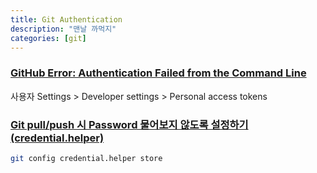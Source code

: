 ```yaml
---
title: Git Authentication
description: "맨날 까먹지"
categories: [git]
---
```

 

### [GitHub Error: Authentication Failed from the Command Line](https://medium.com/@ginnyfahs/github-error-authentication-failed-from-command-line-3a545bfd0ca8)

사용자 Settings > Developer settings > Personal access tokens 



### [Git pull/push 시 Password 물어보지 않도록 설정하기(credential.helper)](https://www.hahwul.com/2018/08/git-credential-helper.html)

```bash
git config credential.helper store
```